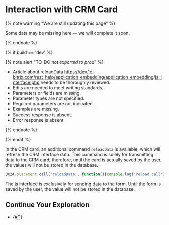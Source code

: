 # Interaction with CRM Card

{% note warning "We are still updating this page" %}

Some data may be missing here — we will complete it soon.

{% endnote %}

{% if build == 'dev' %}

{% note alert "TO-DO _not exported to prod_" %}

- Article about reloadData https://dev.1c-bitrix.com/rest_help/application_embedding/application_embedding/js_interface.php needs to be thoroughly reviewed.
- Edits are needed to meet writing standards.
- Parameters or fields are missing.
- Parameter types are not specified.
- Required parameters are not indicated.
- Examples are missing.
- Success response is absent.
- Error response is absent.

{% endnote %}

{% endif %}

In the CRM card, an additional command `reloadData` is available, which will refresh the CRM interface data. This command is solely for transmitting data to the CRM card; therefore, until the card is actually saved by the user, the values will not be stored in the database.

```js
BX24.placement.call('reloadData', function(){console.log('reload call')});
```

The js interface is exclusively for sending data to the form. Until the form is saved by the user, the value will not be stored in the database.

## Continue Your Exploration

- [{#T}](bx24-placement-call.md)